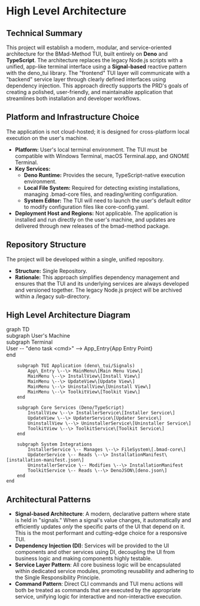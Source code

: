 # **High Level Architecture**

## **Technical Summary**

This project will establish a modern, modular, and service-oriented architecture for the BMad-Method TUI, built entirely on **Deno** and **TypeScript**. The architecture replaces the legacy Node.js scripts with a unified, app-like terminal interface using a **Signal-based** reactive pattern with the deno\_tui library. The "frontend" TUI layer will communicate with a "backend" service layer through clearly defined interfaces using dependency injection. This approach directly supports the PRD's goals of creating a polished, user-friendly, and maintainable application that streamlines both installation and developer workflows.

## **Platform and Infrastructure Choice**

The application is not cloud-hosted; it is designed for cross-platform local execution on the user's machine.

* **Platform:** User's local terminal environment. The TUI must be compatible with Windows Terminal, macOS Terminal.app, and GNOME Terminal.  
* **Key Services:**  
  * **Deno Runtime:** Provides the secure, TypeScript-native execution environment.  
  * **Local File System:** Required for detecting existing installations, managing .bmad-core files, and reading/writing configuration.  
  * **System Editor:** The TUI will need to launch the user's default editor to modify configuration files like core-config.yaml.  
* **Deployment Host and Regions:** Not applicable. The application is installed and run directly on the user's machine, and updates are delivered through new releases of the bmad-method package.

## **Repository Structure**

The project will be developed within a single, unified repository.

* **Structure:** Single Repository.  
* **Rationale:** This approach simplifies dependency management and ensures that the TUI and its underlying services are always developed and versioned together. The legacy Node.js project will be archived within a /legacy sub-directory.

## **High Level Architecture Diagram**

graph TD  
    subgraph User's Machine  
        subgraph Terminal  
            User \-- "deno task \<cmd\>" \--\> App\_Entry{App Entry Point}  
        end

        subgraph TUI Application (deno\_tui/Signals)  
            App\_Entry \--\> MainMenu\[Main Menu View\]  
            MainMenu \--\> InstallView\[Install View\]  
            MainMenu \--\> UpdateView\[Update View\]  
            MainMenu \--\> UninstallView\[Uninstall View\]  
            MainMenu \--\> ToolkitView\[Toolkit View\]  
        end

        subgraph Core Services (Deno/TypeScript)  
            InstallView \--\> InstallerService\[Installer Service\]  
            UpdateView \--\> UpdaterService\[Updater Service\]  
            UninstallView \--\> UninstallerService\[Uninstaller Service\]  
            ToolkitView \--\> ToolkitService\[Toolkit Service\]  
        end

        subgraph System Integrations  
            InstallerService \-- Manages \--\> FileSystem\[.bmad-core\]  
            UpdaterService \-- Reads \--\> InstallationManifest\[installation-manifest.json\]  
            UninstallerService \-- Modifies \--\> InstallationManifest  
            ToolkitService \-- Reads \--\> DenoJSON\[deno.json\]  
        end  
    end

## **Architectural Patterns**

* **Signal-based Architecture**: A modern, declarative pattern where state is held in "signals." When a signal's value changes, it automatically and efficiently updates *only* the specific parts of the UI that depend on it. This is the most performant and cutting-edge choice for a responsive TUI.  
* **Dependency Injection (DI)**: Services will be provided to the UI components and other services using DI, decoupling the UI from business logic and making components highly testable.  
* **Service Layer Pattern**: All core business logic will be encapsulated within dedicated service modules, promoting reusability and adhering to the Single Responsibility Principle.  
* **Command Pattern**: Direct CLI commands and TUI menu actions will both be treated as commands that are executed by the appropriate service, unifying logic for interactive and non-interactive execution.
